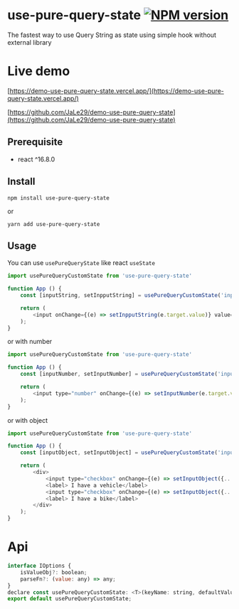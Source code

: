 # use-pure-query-state [![NPM version](https://badge.fury.io/js/use-pure-query-state.svg)](http://badge.fury.io/js/use-pure-query-state)
The fastest way to use Query String as state using simple hook without external library

# Live demo
[https://demo-use-pure-query-state.vercel.app/](https://demo-use-pure-query-state.vercel.app/)

[https://github.com/JaLe29/demo-use-pure-query-state](https://github.com/JaLe29/demo-use-pure-query-state)

## Prerequisite
- react ^16.8.0

## Install
```
npm install use-pure-query-state
```
or
```
yarn add use-pure-query-state
```

## Usage
You can use `usePureQueryState` like react `useState`

```js
import usePureQueryCustomState from 'use-pure-query-state'

function App () {
	const [inputString, setInpputString] = usePureQueryCustomState('inputString', '')

	return (
		<input onChange={(e) => setInpputString(e.target.value)} value={inputString} />
	);
}

```
or with number
```js
import usePureQueryCustomState from 'use-pure-query-state'

function App () {
	const [inputNumber, setInputNumber] = usePureQueryCustomState('inputNumber', 100)

	return (
		<input type="number" onChange={(e) => setInputNumber(e.target.value)} value={inputNumber} />
	);
}
```
or with object
```js
import usePureQueryCustomState from 'use-pure-query-state'

function App () {
	const [inputObject, setInputObject] = usePureQueryCustomState('inputObject', {vehicle: false, bike: false}, {isValueObj: true})

	return (
		<div>
			<input type="checkbox" onChange={(e) => setInputObject({...inputObject, vehicle: e.target.checked})} checked={inputObject.vehicle} />
			<label> I have a vehicle</label>
			<input type="checkbox" onChange={(e) => setInputObject({...inputObject, bike: e.target.checked})} checked={inputObject.bike} />
			<label> I have a bike</label>
		</div>
	);
}
```
# Api
```js
interface IOptions {
    isValueObj?: boolean;
    parseFn?: (value: any) => any;
}
declare const usePureQueryCustomState: <T>(keyName: string, defaultValue: any, options?: IOptions) => any[];
export default usePureQueryCustomState;
```
